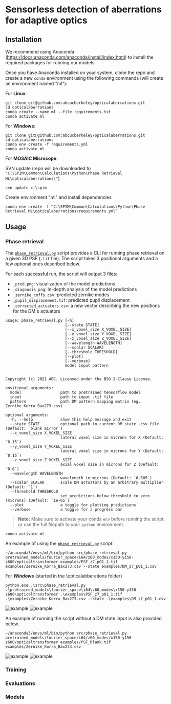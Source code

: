 # Sensorless detection of aberrations for adaptive optics 


## Installation

We recommend using Anaconda 
(https://docs.anaconda.com/anaconda/install/index.html)
to install the required packages for running our models. 

Once you have Anaconda installed on your system, 
clone the repo and create a new `conda` environment 
using the following commands (will create an environment named "ml"):

For **Linux**: 
```
git clone git@github.com:abcucberkeley/opticalaberrations.git
cd opticalaberrations
conda create --name ml --file requirements.txt
conda activate ml
```


For **Windows**: 
```
git clone git@github.com:abcucberkeley/opticalaberrations.git
cd opticalaberrations
conda env create -f requirements.yml
conda activate ml
```


For **MOSAIC Microcope**: 

SVN update (repo will be downloaded to `"C:\SPIM\Common\Calculations\Python\Phase Retrieval ML\opticalaberrations\"`)
```
svn update c:\spim
```

Create environment "ml" and install dependencies
```
conda env create -f “C:\SPIM\Common\Calculations\Python\Phase Retrieval ML\opticalaberrations\requirements.yml”
```

## Usage

### Phase retrieval 

The [`phase_retrieval.py`](src/phase_retrieval.py) script provides a CLI 
for running phase retrieval on a given 3D PSF (`.tif` file). 
The script takes 3 positional arguments and a few optional ones described below. 

For each successful run, the script will output 3 files:
- `_pred.png`: visualization of the model predictions 
- `_diagnosis.png`: in-depth analysis of the model predictions 
- `_zernike_coffs.csv`: predicted zernike modes 
- `_pupil_displacement.tif`: predicted pupil displacement 
- `_corrected_actuators.csv`: a new vector describing the new positions for the DM's actuators

```shell
usage: phase_retrieval.py [-h] 
                          [--state STATE] 
                          [--x_voxel_size X_VOXEL_SIZE] 
                          [--y_voxel_size Y_VOXEL_SIZE] 
                          [--z_voxel_size Z_VOXEL_SIZE] 
                          [--wavelength WAVELENGTH] 
                          [--scalar SCALAR]
                          [--threshold THRESHOLD] 
                          [--plot] 
                          [--verbose]
                          model input pattern


Copyright (c) 2021 ABC. Licensed under the BSD 2-Clause License.

positional arguments:
  model                 path to pretrained tensorflow model
  input                 path to input .tif file
  pattern               path DM pattern mapping matrix (eg. Zernike_Korra_Bax273.csv)

optional arguments:
  -h, --help            show this help message and exit
  --state STATE         optional path to current DM state .csv file (Default: `blank mirror`)
  --x_voxel_size X_VOXEL_SIZE
                        lateral voxel size in microns for X (Default: `0.15`)
  --y_voxel_size Y_VOXEL_SIZE
                        lateral voxel size in microns for Y (Default: `0.15`)
  --z_voxel_size Z_VOXEL_SIZE
                        axial voxel size in microns for Z (Default: `0.6`)
  --wavelength WAVELENGTH
                        wavelength in microns (Default: `0.605`)
  --scalar SCALAR       scale DM actuators by an arbitrary multiplier (Default: `1`)
  --threshold THRESHOLD
                        set predictions below threshold to zero (microns) (Default: `1e-05`)
  --plot                a toggle for plotting predictions
  --verbose             a toggle for a progress bar
```

> **Note:** Make sure to activate your conda `env` before running the script, or use the full filepath to your `python` environment.

```
conda activate ml
```

An example of using the [`phase_retrieval.py`](src/phase_retrieval.py) script:
```
~/anaconda3/envs/ml/bin/python src/phase_retrieval.py pretrained_models/fourier_space/i64/z60_modes/x150-y150-z600/opticaltransformer examples/PSF_z7_p01_1.tif  examples/Zernike_Korra_Bax273.csv --state examples/DM_z7_p01_1.csv
```

For ***Windows*** (started in the \opticalabberations folder)
```
python.exe .\src\phase_retrieval.py .\pretrained_models\fourier_space\i64\z60_modes\x150-y150-z600\opticaltransformer .\examples\PSF_z7_p01_1.tif .\examples\Zernike_Korra_Bax273.csv --state .\examples\DM_z7_p01_1.csv
```


![example](examples/PSF_z7_p01_1_pred.png)
![example](examples/PSF_z7_p01_1_diagnosis.png)

An example of running the script without a DM state input is also provided below. 
```
~/anaconda3/envs/ml/bin/python src/phase_retrieval.py pretrained_models/fourier_space/i64/z60_modes/x150-y150-z600/opticaltransformer examples/PSF_blank.tif examples/Zernike_Korra_Bax273.csv
```

![example](examples/PSF_blank_pred.png)
![example](examples/PSF_blank_diagnosis.png)


### Training 
### Evaluations
### Models
 

